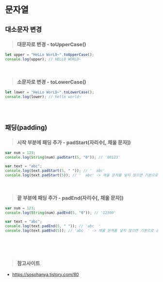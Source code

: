 # 문자열
## 대소문자 변경
> ### 대문자로 변경 - toUpperCase()
```javascript
let upper = "HeLLo WorLD~".toUpperCase();
console.log(upper); // HELLO WORLD~
```
<br>

> ### 소문자로 변경 - toLowerCase()
```javascript
let lower = "HeLLo WorLD~".toLowerCase();
console.log(lower); // hello world~
```

<br><br>

## 패딩(padding)
> ### 시작 부분에 패딩 추가 - padStart(자리수[, 채울 문자])
```javascript
var num = 123;
console.log(String(num).padStart(5, "0")); // '00123'

var text = "abc";
console.log(text.padStart(5, " ")); // '  abc'
console.log(text.padStart(5)); // '  abc' -> 채울 문자를 넣지 않으면 기본으로 공백이 추가됨
```
<br>

> ### 끝 부분에 패딩 추가 - padEnd(자리수[, 채울 문자])
```javascript
var num = 123;
console.log(String(num).padEnd(5, "0")); // '12300'

var text = "abc";
console.log(text.padEnd(5, " ")); // 'abc  '
console.log(text.padEnd(5)); // 'abc  ' -> 채울 문자를 넣지 않으면 기본으로 공백이 추가됨
```



<br><br><br>

> ### 참고사이트
- https://sosohanya.tistory.com/80
